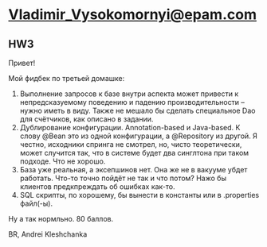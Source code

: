 
Vladimir_Vysokomornyi@epam.com
==============================

## HW3

Привет!

Мой фидбек по третьей домашке:
1. Выполнение запросов к базе внутри аспекта может привести к непредсказуемому поведению и падению производительности – нужно иметь в виду. Также не мешало бы сделать специальное Dao для счётчиков, как описано в задании.
2. Дублирование конфигурации. Annotation-based и Java-based. 
К слову  @Bean это из одной конфигурации, а @Repository  из другой. Я честно, исходники спринга не смотрел, но, чисто теоретически, может случится так, что в системе будет два синглтона при таком подходе. Что не хорошо.
3. База уже реальная, а эксепшинов нет. Она же не в вакууме убдет работать. Что-то точно пойдёт не так и что потом? Нажо бы клиентов предкпреждать об ошибках как-то.
4. SQL скрипты, по хорошему, бы вынести в константы или в .properties файл(-ы).

Ну а так нормльно. 80 баллов.

BR,
Andrei Kleshchanka
